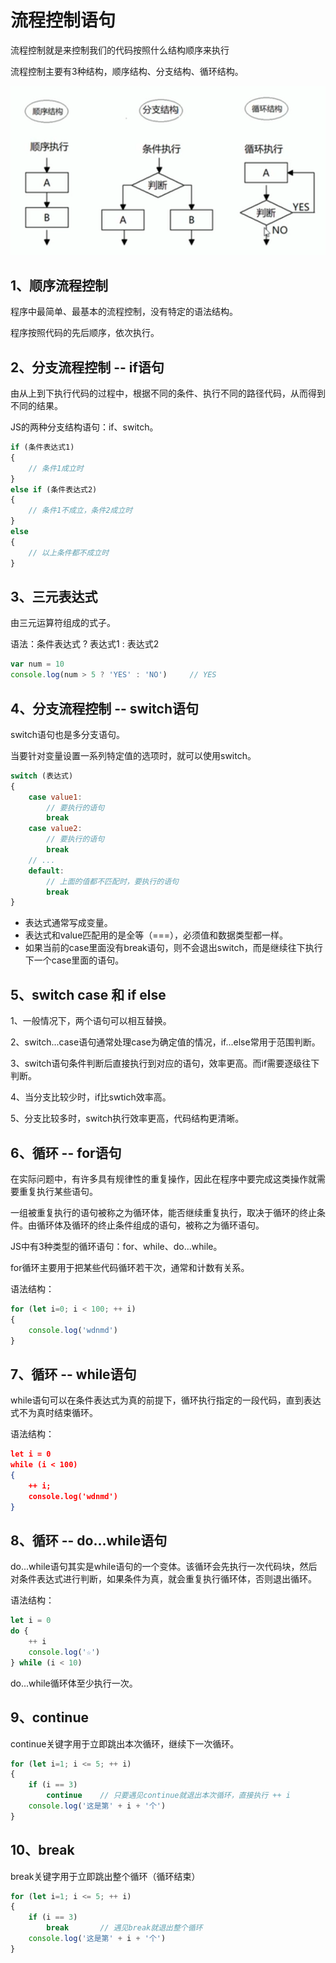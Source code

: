 # 流程控制语句

流程控制就是来控制我们的代码按照什么结构顺序来执行

流程控制主要有3种结构，顺序结构、分支结构、循环结构。

![image-20200728105300498](.img/image-20200728105300498.png)

## 1、顺序流程控制

程序中最简单、最基本的流程控制，没有特定的语法结构。

程序按照代码的先后顺序，依次执行。

## 2、分支流程控制 -- if语句

由从上到下执行代码的过程中，根据不同的条件、执行不同的路径代码，从而得到不同的结果。

JS的两种分支结构语句：if、switch。

```js
if (条件表达式1)
{
    // 条件1成立时
}
else if (条件表达式2)
{
    // 条件1不成立，条件2成立时
}
else
{
    // 以上条件都不成立时
}
```

## 3、三元表达式

由三元运算符组成的式子。

语法：条件表达式 ? 表达式1 : 表达式2

```js
var num = 10
console.log(num > 5 ? 'YES' : 'NO')		// YES
```

## 4、分支流程控制 -- switch语句

switch语句也是多分支语句。

当要针对变量设置一系列特定值的选项时，就可以使用switch。

```js
switch (表达式)
{
    case value1:
        // 要执行的语句
        break
    case value2:
        // 要执行的语句
        break
    // ...
    default:
        // 上面的值都不匹配时，要执行的语句
        break
}
```

- 表达式通常写成变量。
- 表达式和value匹配用的是全等（===），必须值和数据类型都一样。
- 如果当前的case里面没有break语句，则不会退出switch，而是继续往下执行下一个case里面的语句。

## 5、switch case 和 if else

1、一般情况下，两个语句可以相互替换。

2、switch...case语句通常处理case为确定值的情况，if...else常用于范围判断。

3、switch语句条件判断后直接执行到对应的语句，效率更高。而if需要逐级往下判断。

4、当分支比较少时，if比swtich效率高。

5、分支比较多时，switch执行效率更高，代码结构更清晰。

## 6、循环 -- for语句

在实际问题中，有许多具有规律性的重复操作，因此在程序中要完成这类操作就需要重复执行某些语句。

一组被重复执行的语句被称之为循环体，能否继续重复执行，取决于循环的终止条件。由循环体及循环的终止条件组成的语句，被称之为循环语句。

JS中有3种类型的循环语句：for、while、do...while。

for循环主要用于把某些代码循环若干次，通常和计数有关系。

语法结构：

```js
for (let i=0; i < 100; ++ i)
{
    console.log('wdnmd')
}
```

## 7、循环 -- while语句

while语句可以在条件表达式为真的前提下，循环执行指定的一段代码，直到表达式不为真时结束循环。

语法结构：

```json
let i = 0
while (i < 100)
{
    ++ i;
    console.log('wdnmd')
}
```

## 8、循环 -- do...while语句

do...while语句其实是while语句的一个变体。该循环会先执行一次代码块，然后对条件表达式进行判断，如果条件为真，就会重复执行循环体，否则退出循环。

语法结构：

```js
let i = 0
do {
    ++ i
    console.log('☆')
} while (i < 10)
```

do...while循环体至少执行一次。

## 9、continue

continue关键字用于立即跳出本次循环，继续下一次循环。

```js
for (let i=1; i <= 5; ++ i)
{
    if (i == 3)
        continue	// 只要遇见continue就退出本次循环，直接执行 ++ i
    console.log('这是第' + i + '个')
}
```

## 10、break

break关键字用于立即跳出整个循环（循环结束）

```js
for (let i=1; i <= 5; ++ i)
{
    if (i == 3)
        break		// 遇见break就退出整个循环
    console.log('这是第' + i + '个')
}
```



